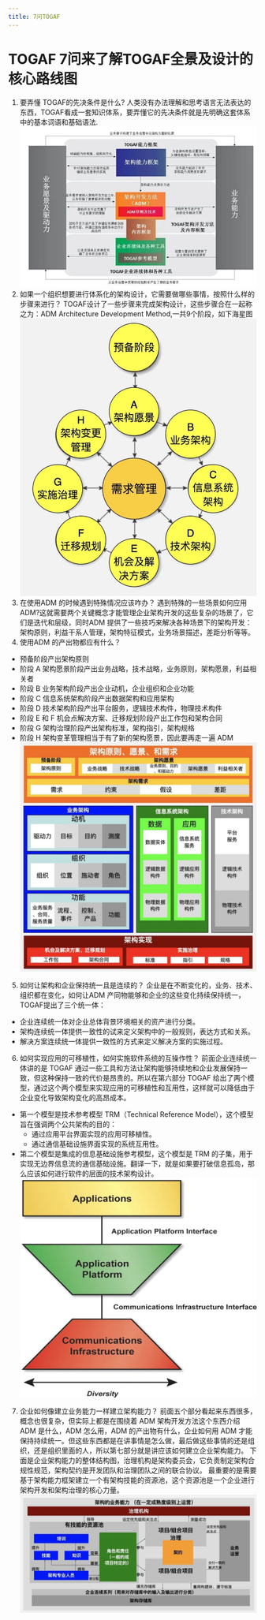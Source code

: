 ```yaml
---
title: 7问TOGAF
---
```

# TOGAF 7问来了解TOGAF全景及设计的核心路线图
1. 要弄懂 TOGAF的先决条件是什么?
人类没有办法理解和思考语言无法表达的东西，TOGAF看成一套知识体系，要弄懂它的先决条件就是先明确这套体系中的基本词语和基础语法.
![TOGAF全景图.jpg](../togaf/images/togaf_all.jpg)
2. 如果一个组织想要进行体系化的架构设计，它需要做哪些事情，按照什么样的步骤来进行？
TOGAF设计了一些步骤来完成架构设计，这些步骤合在一起称之为：ADM Architecture Development Method,一共9个阶段，如下海星图 ![TOGAF ADM海星图](../togaf/images/amd.jpg)
3. 在使用ADM 的时候遇到特殊情况应该咋办？
遇到特殊的一些场景如何应用ADM?这就需要两个关键概念才能管理企业架构开发的这些复杂的场景了，它们是迭代和层级，同时ADM 提供了一些技巧来解决各种场景下的架构开发：架构原则，利益干系人管理，架构特征模式，业务场景描述，差距分析等等。
4. 使用ADM 的产出物都应有什么？
- 预备阶段产出架构原则
- 阶段 A 架构愿景阶段产出业务战略，技术战略，业务原则，架构愿景，利益相关者
- 阶段 B 业务架构阶段产出企业动机，企业组织和企业功能
- 阶段 C 信息系统架构阶段产出数据架构和应用架构
- 阶段 D 技术架构阶段产出平台服务，逻辑技术构件，物理技术构件
- 阶段 E 和 F 机会点解决方案、迁移规划阶段产出工作包和架构合同
- 阶段 G 架构治理阶段产出架构标准，架构指引，架构规格
- 阶段 H 架构变革管理相当于有了新的架构愿景，因此要再走一遍 ADM
![ADM产出物](../togaf/images/ADM_OutPut.jpeg)
5. 如何让架构和企业保持统一且是连续的？
企业是在不断变化的，业务、技术、组织都在变化，如何让ADM 产同物能够和企业的这些变化持续保持统一，TOGAF提出了三个统一体：
* 企业连续统一体对企业总体背景环境相关的资产进行分类。
* 架构连续统一体提供一致性的试来定义架构中的一般规则，表达方式和关系。
* 解决方案连续统一体提供一致性的方式来定义解决方案的实施过程。
6. 如何实现应用的可移植性，如何实施软件系统的互操作性？
前面企业连续统一体讲的是 TOGAF 通过一些工具和方法让架构能够持续地和企业发展保持一致，但这种保持一致的代价是昂贵的。所以在第六部分 TOGAF 给出了两个模型，通过这个两个模型来实现应用的可移植性和互用性，这样就可以降低由于企业变化导致架构变化的高昂成本。
- 第一个模型是技术参考模型 TRM（Technical Reference Model），这个模型旨在强调两个公共架构的目的：
    - 通过应用平台界面实现的应用可移植性。
    - 通过通信基础设施界面实现的系统互用性。
- 第二个模型是集成的信息基础设施参考模型，这个模型是 TRM 的子集，用于实现无边界信息流的通信基础设施。翻译一下，就是如果要打破信息孤岛，那么应该如何进行软件的层面的技术架构设计。
![TRM 模型](../togaf/images/TRM.jpeg)
7. 企业如何像建立业务能力一样建立架构能力？
前面五个部分看起来东西很多，概念也很复杂，但实际上都是在围绕着 ADM 架构开发方法这个东西介绍 ADM 是什么，ADM 怎么用，ADM 的产出物有什么，企业如何用 ADM 才能保持持续统一。但这些东西都是在讲事情是怎么做，最后做这些事情的还是组织，还是组织里面的人，所以第七部分就是讲应该如何建立企业架构能力。
下面是企业架构能力的整体结构图，治理机构是架构委员会，它负责制定架构合规性规范，架构契约是开发团队和治理团队之间的联合协议。
最重要的是需要基于架构能力框架建立一个有架构技能的资源池，这个资源池是一个企业进行架构开发和架构治理的核心力量。
![架构组织](../togaf/images/frame_org.jpeg)